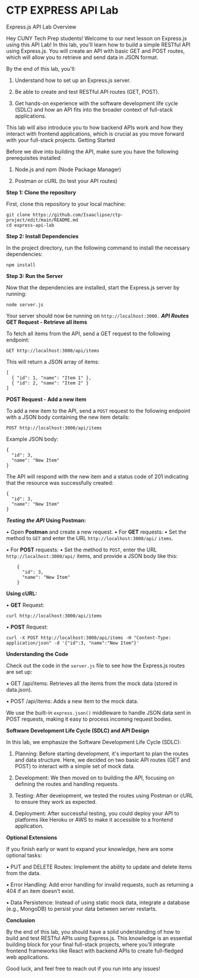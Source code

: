 # CTP EXPRESS API Lab

Express.js API Lab
Overview

Hey CUNY Tech Prep students! Welcome to our next lesson on Express.js using this API Lab! In this lab, you'll learn how to build a simple RESTful API using Express.js. You will create an API with basic GET and POST routes, which will allow you to retrieve and send data in JSON format.

By the end of this lab, you'll:

1. Understand how to set up an Express.js server.

2. Be able to create and test RESTful API routes (GET, POST).

3. Get hands-on experience with the software development life cycle (SDLC) and how an API fits into the broader context of full-stack applications.

This lab will also introduce you to how backend APIs work and how they interact with frontend applications, which is crucial as you move forward with your full-stack projects.
Getting Started

Before we dive into building the API, make sure you have the following prerequisites installed:

1. Node.js and npm (Node Package Manager)

2. Postman or cURL (to test your API routes)

**Step 1: Clone the repository**

First, clone this repository to your local machine:

    git clone https://github.com/Isaaclipse/ctp-project/edit/main/README.md
    cd express-api-lab

**Step 2: Install Dependencies**

In the project directory, run the following command to install the necessary dependencies:

    npm install

**Step 3: Run the Server**

Now that the dependencies are installed, start the Express.js server by running:

    node server.js

Your server should now be running on ````http://localhost:3000.````
***API Routes***
**GET Request - Retrieve all items**

To fetch all items from the API, send a GET request to the following endpoint:

    GET http://localhost:3000/api/items

This will return a JSON array of items:

    [
      { "id": 1, "name": "Item 1" },
      { "id": 2, "name": "Item 2" }
    ]

**POST Request - Add a new item**

To add a new item to the API, send a ````POST```` request to the following endpoint with a JSON body containing the new item details:

    POST http://localhost:3000/api/items

Example JSON body:

    {
      "id": 3,
      "name": "New Item"
    }

The API will respond with the new item and a status code of 201 indicating that the resource was successfully created:

    {
      "id": 3,
      "name": "New Item"
    }

***Testing the API***
**Using Postman:**

• Open **Postman** and create a new request.
• For **GET** requests:
  • Set the method to ````GET```` and enter the URL ````http://localhost:3000/api/```` ````items````.

• For **POST** requests:
 • Set the method to ````POST````, enter the URL ````http://localhost:3000/api/```` items, and provide a JSON body like this:

        {
          "id": 3,
          "name": "New Item"
        }

**Using cURL:**

 • **GET** Request:

    curl http://localhost:3000/api/items

 • **POST** Request: 

    curl -X POST http://localhost:3000/api/items -H "Content-Type: application/json" -d '{"id":3, "name":"New Item"}'

**Understanding the Code**

Check out the code in the ````server.js```` file to see how the Express.js routes are set up:

 • GET /api/items: Retrieves all the items from the mock data (stored in data.json).

 • POST /api/items: Adds a new item to the mock data.

We use the built-in ````express.json()```` middleware to handle JSON data sent in POST requests, making it easy to process incoming request bodies.

**Software Development Life Cycle (SDLC) and API Design**

In this lab, we emphasize the Software Development Life Cycle (SDLC):

1. Planning: Before starting development, it's important to plan the routes and data structure. Here, we decided on two basic API routes (GET and POST) to interact with a simple set of mock data.

2. Development: We then moved on to building the API, focusing on defining the routes and handling requests.

3. Testing: After development, we tested the routes using Postman or cURL to ensure they work as expected.

4. Deployment: After successful testing, you could deploy your API to platforms like Heroku or AWS to make it accessible to a frontend application.

**Optional Extensions**

If you finish early or want to expand your knowledge, here are some optional tasks:

 • PUT and DELETE Routes: Implement the ability to update and delete items from the data.

 • Error Handling: Add error handling for invalid requests, such as returning a 404 if an item doesn't exist.

 • Data Persistence: Instead of using static mock data, integrate a database (e.g., MongoDB) to persist your data between server restarts.

**Conclusion**

By the end of this lab, you should have a solid understanding of how to build and test RESTful APIs using Express.js. This knowledge is an essential building block for your final full-stack projects, where you’ll integrate frontend frameworks like React with backend APIs to create full-fledged web applications.

Good luck, and feel free to reach out if you run into any issues!
